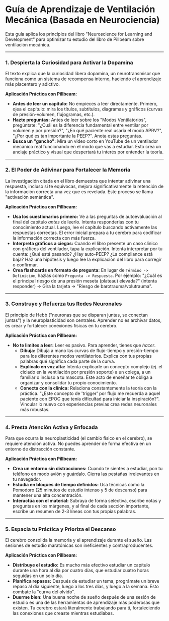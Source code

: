 # Guía de Aprendizaje de Ventilación Mecánica (Basada en Neurociencia)

Esta guía aplica los principios del libro "Neuroscience for Learning and Development" para optimizar tu estudio del libro de Pillbeam sobre ventilación mecánica.

---

### 1. Despierta la Curiosidad para Activar la Dopamina

El texto explica que la curiosidad libera dopamina, un neurotransmisor que funciona como un sistema de recompensa interno, haciendo el aprendizaje más placentero y adictivo.

**Aplicación Práctica con Pillbeam:**

*   **Antes de leer un capítulo:** No empieces a leer directamente. Primero, ojea el capítulo: mira los títulos, subtítulos, diagramas y gráficos (curvas de presión-volumen, flujogramas, etc.).
*   **Hazte preguntas:** Antes de leer sobre los "Modos Ventilatorios", pregúntate: "¿Cuál es la diferencia fundamental entre ventilar por volumen y por presión?", "¿En qué paciente real usaría el modo APRV?", "¿Por qué es tan importante la PEEP?". Anota estas preguntas.
*   **Busca un "gancho":** Mira un video corto en YouTube de un ventilador mecánico real funcionando en el modo que vas a estudiar. Esto crea un anclaje práctico y visual que despertará tu interés por entender la teoría.

---

### 2. El Poder de Adivinar para Fortalecer la Memoria

La investigación citada en el libro demuestra que intentar adivinar una respuesta, incluso si te equivocas, mejora significativamente la retención de la información correcta una vez que es revelada. Este proceso se llama "activación semántica".

**Aplicación Práctica con Pillbeam:**

*   **Usa los cuestionarios primero:** Ve a las preguntas de autoevaluación al final del capítulo *antes* de leerlo. Intenta responderlas con tu conocimiento actual. Luego, lee el capítulo buscando activamente las respuestas correctas. El error inicial prepara a tu cerebro para codificar la información correcta con más fuerza.
*   **Interpreta gráficos a ciegas:** Cuando el libro presente un caso clínico con gráficos del ventilador, tapa la explicación. Intenta interpretar por tu cuenta: ¿Qué está pasando? ¿Hay auto-PEEP? ¿La compliance está baja? Haz una hipótesis y luego lee la explicación del libro para corregir o confirmar.
*   **Crea flashcards en formato de pregunta:** En lugar de `Término -> Definición`, hazlas como `Pregunta -> Respuesta`. Por ejemplo: "¿Cuál es el principal riesgo de una presión meseta (plateau) elevada?" (intenta responder) -> Gira la tarjeta -> "Riesgo de barotrauma/volutrauma".

---

### 3. Construye y Refuerza tus Redes Neuronales

El principio de Hebb ("neuronas que se disparan juntas, se conectan juntas") y la neuroplasticidad son centrales. Aprender no es archivar datos, es crear y fortalecer conexiones físicas en tu cerebro.

**Aplicación Práctica con Pillbeam:**

*   **No te limites a leer:** Leer es pasivo. Para aprender, tienes que *hacer*.
    *   **Dibuja:** Dibuja a mano las curvas de flujo-tiempo y presión-tiempo para los diferentes modos ventilatorios. Explica con tus propias palabras qué significa cada parte de la curva.
    *   **Explícalo en voz alta:** Intenta explicarle un concepto complejo (ej. el ciclado en la ventilación por presión soporte) a un colega, a un familiar o incluso a tu mascota. Este acto de enseñar te obliga a organizar y consolidar tu propio conocimiento.
    *   **Conecta con la clínica:** Relaciona constantemente la teoría con la práctica. "¿Este concepto de 'trigger' por flujo me recuerda a aquel paciente con EPOC que tenía dificultad para iniciar la inspiración?". Vincular lo nuevo con experiencias previas crea redes neuronales más robustas.

---

### 4. Presta Atención Activa y Enfocada

Para que ocurra la neuroplasticidad (el cambio físico en el cerebro), se requiere atención activa. No puedes aprender de forma efectiva en un entorno de distracción constante.

**Aplicación Práctica con Pillbeam:**

*   **Crea un entorno sin distracciones:** Cuando te sientes a estudiar, pon tu teléfono en modo avión y guárdalo. Cierra las pestañas irrelevantes en tu navegador.
*   **Estudia en bloques de tiempo definidos:** Usa técnicas como la Pomodoro (25 minutos de estudio intenso y 5 de descanso) para mantener una alta concentración.
*   **Interactúa con el material:** Subraya de forma selectiva, escribe notas y preguntas en los márgenes, y al final de cada sección importante, escribe un resumen de 2-3 líneas con tus propias palabras.

---

### 5. Espacia tu Práctica y Prioriza el Descanso

El cerebro consolida la memoria y el aprendizaje durante el sueño. Las sesiones de estudio maratónicas son ineficientes y contraproducentes.

**Aplicación Práctica con Pillbeam:**

*   **Distribuye el estudio:** Es mucho más efectivo estudiar un capítulo durante una hora al día por cuatro días, que estudiar cuatro horas seguidas en un solo día.
*   **Planifica repasos:** Después de estudiar un tema, prográmate un breve repaso al día siguiente, luego a los tres días, y luego a la semana. Esto combate la "curva del olvido".
*   **Duerme bien:** Una buena noche de sueño después de una sesión de estudio es una de las herramientas de aprendizaje más poderosas que existen. Tu cerebro estará literalmente trabajando para ti, fortaleciendo las conexiones que creaste mientras estudiabas.
